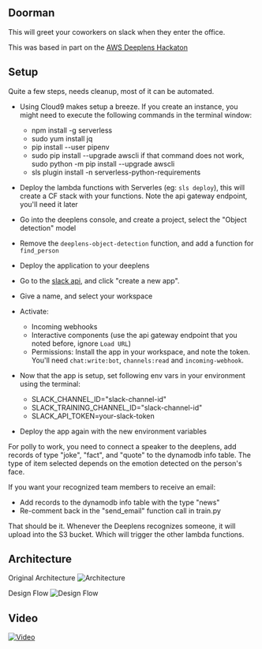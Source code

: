 Doorman
-------
This will greet your coworkers on slack when they enter the office.

This was based in part on the [AWS Deeplens Hackaton](https://devpost.com/software/doorman-a1oh0e)


Setup
-----
Quite a few steps, needs cleanup, most of it can be automated.

- Using Cloud9 makes setup a breeze. If you create an instance, you might need to execute the following commands in the terminal window:
  - npm install -g serverless
  - sudo yum install jq
  - pip install --user pipenv
  - sudo pip install --upgrade awscli
        if that command does not work, sudo python -m pip install --upgrade awscli 
  - sls plugin install -n serverless-python-requirements

- Deploy the lambda functions with Serverles (eg: `sls deploy`), this will create a CF stack with your functions. Note the api gateway endpoint, you'll need it later

- Go into the deeplens console, and create a project, select the "Object detection" model
- Remove the `deeplens-object-detection` function, and add a function for `find_person`
- Deploy the application to your deeplens

- Go to the [slack api](https://api.slack.com/apps), and click "create a new app".
- Give a name, and select your workspace
- Activate:
  - Incoming webhooks
  - Interactive components (use the api gateway endpoint that you noted before, ignore `Load URL`)
  - Permissions: Install the app in your workspace, and note the token. You'll need `chat:write:bot`, `channels:read` and `incoming-webhook`.

- Now that the app is setup, set following env vars in your environment using the terminal:
  - SLACK_CHANNEL_ID="slack-channel-id"
  - SLACK_TRAINING_CHANNEL_ID="slack-channel-id"
  - SLACK_API_TOKEN=your-slack-token
- Deploy the app again with the new environment variables

For polly to work, you need to connect a speaker to the deeplens, add records of type "joke", "fact", and "quote" to the dynamodb info table. The type of item selected depends on the emotion detected on the person's face.

If you want your recognized team members to receive an email:
- Add records to the dynamodb info table with the type "news"
- Re-comment back in the "send_email" function call in train.py

That should be it. Whenever the Deeplens recognizes someone, it will upload into the S3 bucket. Which will trigger the other lambda functions.

Architecture
------------
Original Architecture
![Architecture](https://challengepost-s3-challengepost.netdna-ssl.com/photos/production/software_photos/000/602/534/datas/gallery.jpg)

Design Flow
![Design Flow](deeplens-project-design.png)

Video
-----
[![Video](https://img.youtube.com/vi/UXVD22jDbu8/0.jpg)](https://www.youtube.com/watch?v=UXVD22jDbu8)
